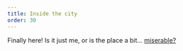 ```yaml
---
title: Inside the city
order: 30
---
```


Finally here! Is it just me, or is the place a bit... [miserable?](band)

